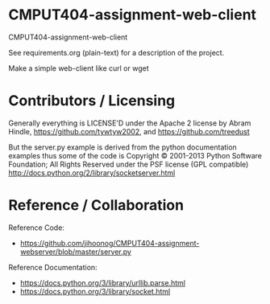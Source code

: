 CMPUT404-assignment-web-client
==============================

CMPUT404-assignment-web-client

See requirements.org (plain-text) for a description of the project.

Make a simple web-client like curl or wget

Contributors / Licensing
========================

Generally everything is LICENSE'D under the Apache 2 license by Abram Hindle, 
https://github.com/tywtyw2002, and https://github.com/treedust

But the server.py example is derived from the python documentation
examples thus some of the code is Copyright © 2001-2013 Python
Software Foundation; All Rights Reserved under the PSF license (GPL
compatible) http://docs.python.org/2/library/socketserver.html

Reference / Collaboration
=========================
Reference Code:
- https://github.com/jihoonog/CMPUT404-assignment-webserver/blob/master/server.py

Reference Documentation:
- https://docs.python.org/3/library/urllib.parse.html
- https://docs.python.org/3/library/socket.html

